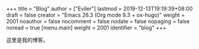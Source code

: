 +++
title = "Blog"
author = ["Eviler"]
lastmod = 2019-12-13T19:19:39+08:00
draft = false
creator = "Emacs 26.3 (Org mode 9.3 + ox-hugo)"
weight = 2001
noauthor = false
nocomment = false
nodate = false
nopaging = false
noread = true
[menu.main]
  weight = 2001
  identifier = "blog"
+++

这里是我的博客。
